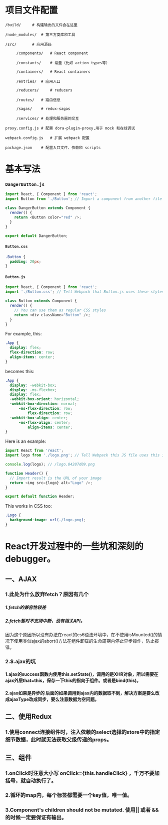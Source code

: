 # 项目文件配置

```
/build/		# 构建输出的文件会在这里

/node_modules/	# 第三方类库和工具

/src/		# 应用源码

     /components/	# React component
     
     /constants/	# 常量（比如 action types等）
     
     /containers/	# React containers
     
     /entries/ 	# 应用入口
     
     /reducers/ 	# reducers
     
     /routes/	# 路由信息
     
     /sagas/	# redux-sagas
     
     /services/	# 处理和服务器的交互
     
proxy.config.js	# 配置 dora-plugin-proxy,用于 mock 和在线调试

webpack.config.js	# 扩展 webpack 配置

package.json	# 配置入口文件、依赖和 scripts
```

# 基本写法
### `DangerButton.js`

```js
import React, { Component } from 'react';
import Button from './Button'; // Import a component from another file

class DangerButton extends Component {
  render() {
    return <Button color="red" />;
  }
}

export default DangerButton;
```


#### `Button.css`

```css
.Button {
  padding: 20px;
}
```

#### `Button.js`

```js
import React, { Component } from 'react';
import './Button.css'; // Tell Webpack that Button.js uses these styles

class Button extends Component {
  render() {
    // You can use them as regular CSS styles
    return <div className="Button" />;
  }
}
```


For example, this:

```css
.App {
  display: flex;
  flex-direction: row;
  align-items: center;
}
```

becomes this:

```css
.App {
  display: -webkit-box;
  display: -ms-flexbox;
  display: flex;
  -webkit-box-orient: horizontal;
  -webkit-box-direction: normal;
      -ms-flex-direction: row;
          flex-direction: row;
  -webkit-box-align: center;
      -ms-flex-align: center;
          align-items: center;
}
```

Here is an example:

```js
import React from 'react';
import logo from './logo.png'; // Tell Webpack this JS file uses this image

console.log(logo); // /logo.84287d09.png

function Header() {
  // Import result is the URL of your image
  return <img src={logo} alt="Logo" />;
}

export default function Header;
```

This works in CSS too:

```css
.Logo {
  background-image: url(./logo.png);
}
```

# React开发过程中的一些坑和深刻的debugger。

## 一、AJAX

### 1.此处为什么放弃fetch？原因有几个

##### 1.fetch的兼容性较差

##### 2.fetch暂时不支持中断，没有相关API。

因为这个原因所以没有办法在react的es6语法环境中，在不使用isMounted()的情况下使用类似ajax的abort()方法在组件卸载的生命周期内停止异步操作，防止报错。

### 2.$.ajax的坑

#### 1.ajax的success函数内使用this.setState()，调用的是XHR对象，所以需要在ajax外层that=this，保存一下this的指向于组件。或者是bind(this)。

#### 2.ajax如果是异步的 后面的如果调用到ajax内的数据取不到，解决方案是要么改成ajaxType改成同步，要么注意数据为空问题。

## 二、使用Redux

### 1.使用connect连接组件时，注入依赖的select选择的store中的指定细节数据，此时就无法获取父级传递的props。

## 三、组件

### 1.onClick时注意大小写 onClick={this.handleClick} ，千万不要加括号，就自动执行了。

### 2.循环的map内，每个标签都需要一个key值，唯一值。

### 3.Component's children should not be mutated. 使用|| 或者 && 的时候一定要保证有输出。